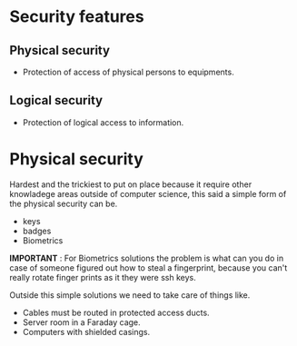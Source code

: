 # Security features

## Physical security
- Protection of access of physical persons
to equipments.

## Logical security
- Protection of logical access to information.

# Physical security

Hardest and the trickiest to put on place because it require other knowladege areas outside of computer science, this said a simple form of the physical security can be.

- keys
- badges
- Biometrics 

**IMPORTANT** : 
For Biometrics solutions the problem is what can you do in case of someone figured out how to steal a fingerprint, because you can't really rotate finger prints as it they were ssh keys.


Outside this simple solutions we need to take care of things like.

- Cables must be routed in protected access ducts.
- Server room in a Faraday cage.
- Computers with shielded casings.